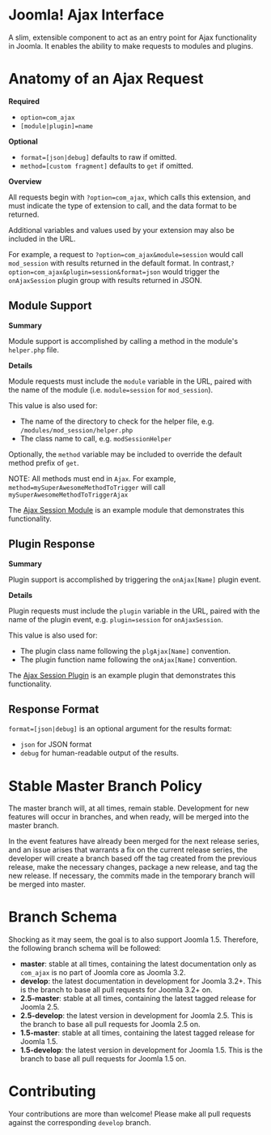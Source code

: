 Joomla! Ajax Interface
========
A slim, extensible component to act as an entry point for Ajax functionality in Joomla. It enables the ability to make requests to modules and plugins.

Anatomy of an Ajax Request
==========================
**Required**

- `option=com_ajax`
- `[module|plugin]=name`

**Optional**

- `format=[json|debug]` defaults to raw if omitted.
- `method=[custom fragment]` defaults to `get` if omitted.

**Overview**

All requests begin with `?option=com_ajax`, which calls this extension, and must indicate the type of extension to call, and the data format to be returned.

Additional variables and values used by your extension may also be included in the URL.

For example, a request to `?option=com_ajax&module=session` would call `mod_session` with results returned in the default format. In contrast,`?option=com_ajax&plugin=session&format=json` would trigger the `onAjaxSession` plugin group with results returned in JSON.

Module Support
---------------
**Summary**

Module support is accomplished by calling a method in the module's `helper.php` file.

**Details**

Module requests must include the `module` variable in the URL, paired with the name of the module (i.e. `module=session` for `mod_session`).

This value is also used for:
- The name of the directory to check for the helper file, e.g. `/modules/mod_session/helper.php`
- The class name to call, e.g. `modSessionHelper`

Optionally, the `method` variable may be included to override the default method prefix of `get`. 

NOTE: All methods must end in `Ajax`. For example, `method=mySuperAwesomeMethodToTrigger` will call `mySuperAwesomeMethodToTriggerAjax`

The [Ajax Session Module](https://github.com/Joomla-Ajax-Interface/Ajax-Session-Module) is an example module that demonstrates this functionality.

Plugin Response
---------------
**Summary**

Plugin support is accomplished by triggering the `onAjax[Name]` plugin event.

**Details**

Plugin requests must include the `plugin` variable in the URL, paired with the name of the plugin event, e.g. `plugin=session` for `onAjaxSession`.

This value is also used for:
- The plugin class name following the `plgAjax[Name]` convention.
- The plugin function name following the `onAjax[Name]` convention.


The [Ajax Session Plugin](https://github.com/Joomla-Ajax-Interface/Ajax-Session-Plugin) is an example plugin that demonstrates this functionality.

Response Format
---------------
`format=[json|debug]` is an optional argument for the results format:
- `json` for JSON format
- `debug` for human-readable output of the results.

Stable Master Branch Policy
====================
The master branch will, at all times, remain stable. Development for new features will occur in branches, and when ready, will be merged into the master branch.

In the event features have already been merged for the next release series, and an issue arises that warrants a fix on the current release series, the developer will create a branch based off the tag created from the previous release, make the necessary changes, package a new release, and tag the new release. If necessary, the commits made in the temporary branch will be merged into master.

Branch Schema
==============
Shocking as it may seem, the goal is to also support Joomla 1.5. Therefore, the following branch schema will be followed:
* __master__: stable at all times, containing the latest documentation only as `com_ajax` is no part of Joomla core as  Joomla 3.2.
* __develop__: the latest documentation in development for Joomla 3.2+. This is the branch to base all pull requests for Joomla 3.2+ on.
* __2.5-master__: stable at all times, containing the latest tagged release for Joomla 2.5.
* __2.5-develop__: the latest version in development for Joomla 2.5. This is the branch to base all pull requests for Joomla 2.5 on.
* __1.5-master__: stable at all times, containing the latest tagged release for Joomla 1.5.
* __1.5-develop__: the latest version in development for Joomla 1.5. This is the branch to base all pull requests for Joomla 1.5 on.

Contributing
====================
Your contributions are more than welcome! Please make all pull requests against the corresponding `develop` branch.
